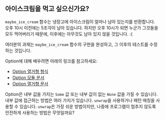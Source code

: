 ## 아이스크림을 먹고 싶으신가요?

`maybe_ice_cream` 함수는 냉장고에 아이스크림이 얼마나 남아 있는지를 반환합니다.  
오후 10시 이전에는 5조각이 남아 있습니다. 하지만 오후 10시가 되면 누군가 그것들을 모두 먹어버리기 때문에, 이후에는 아무것도 남아 있지 않을 것입니다. :(

여러분의 과제는 `maybe_ice_cream` 함수의 구현을 완성하고, 그 이후의 테스트를 수정하는 것입니다.

Option<T>에 대해 배우려면 아래의 링크를 참고하세요:

- [Option 열거형 형식](https://doc.rust-lang.org/stable/book/ch10-01-syntax.html#in-enum-definitions)  
- [Option 모듈 문서](https://doc.rust-lang.org/std/option/)  
- [Option 열거형 문서](https://doc.rust-lang.org/std/option/enum.Option.html)  

<div class="hint">Option은 내부 값을 가지는 <code>Some</code> 값 또는 내부 값이 없는 <code>None</code> 값을 가질 수 있습니다.  
내부 값에 접근하는 방법은 여러 가지가 있습니다. <code>unwrap</code>을 사용하거나 패턴 매칭을 사용할 수 있습니다.  
<code>unwrap</code>은 가장 쉬운 방법이지만, 나중에 프로그램이 멈추지 않도록 안전하게 사용하는 방법은 무엇일까요?</div>